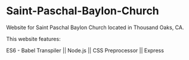 # Saint-Paschal-Baylon-Church
Website for Saint Paschal Baylon Church located in Thousand Oaks, CA. 

This website features:

ES6  - Babel Transpiler || Node.js || CSS Preprocessor || Express
